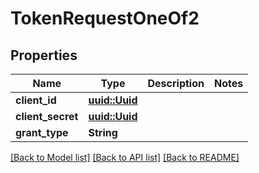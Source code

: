 # TokenRequestOneOf2

## Properties

Name | Type | Description | Notes
------------ | ------------- | ------------- | -------------
**client_id** | [**uuid::Uuid**](uuid::Uuid.md) |  | 
**client_secret** | [**uuid::Uuid**](uuid::Uuid.md) |  | 
**grant_type** | **String** |  | 

[[Back to Model list]](../README.md#documentation-for-models) [[Back to API list]](../README.md#documentation-for-api-endpoints) [[Back to README]](../README.md)



